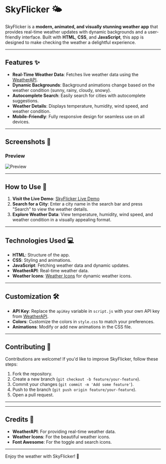 # SkyFlicker 🌤️

SkyFlicker is a **modern, animated, and visually stunning weather app** that provides real-time weather updates with dynamic backgrounds and a user-friendly interface. Built with **HTML**, **CSS**, and **JavaScript**, this app is designed to make checking the weather a delightful experience.

---

## Features ✨
- **Real-Time Weather Data**: Fetches live weather data using the [WeatherAPI](https://www.weatherapi.com/).
- **Dynamic Backgrounds**: Background animations change based on the weather condition (sunny, rainy, cloudy, snowy).
- **Autocomplete Search**: Easily search for cities with autocomplete suggestions.
- **Weather Details**: Displays temperature, humidity, wind speed, and weather condition.
- **Mobile-Friendly**: Fully responsive design for seamless use on all devices.

---

## Screenshots 📸

### Preview
![Preview](Preview.jpg)


---

## How to Use 🚀
1. **Visit the Live Demo**: [SkyFlicker Live Demo](https://kshamaybharadwaj.github.io/SkyFlicker/)
2. **Search for a City**: Enter a city name in the search bar and press "Search" to view the weather details.
3. **Explore Weather Data**: View temperature, humidity, wind speed, and weather condition in a visually appealing format.

---

## Technologies Used 💻
- **HTML**: Structure of the app.
- **CSS**: Styling and animations.
- **JavaScript**: Fetching weather data and dynamic updates.
- **WeatherAPI**: Real-time weather data.
- **Weather Icons**: [Weather Icons](https://erikflowers.github.io/weather-icons/) for dynamic weather icons.

---

## Customization 🛠️
- **API Key**: Replace the `apiKey` variable in `script.js` with your own API key from [WeatherAPI](https://www.weatherapi.com/).
- **Colors**: Customize the colors in `style.css` to match your preferences.
- **Animations**: Modify or add new animations in the CSS file.

---

## Contributing 🤝
Contributions are welcome! If you'd like to improve SkyFlicker, follow these steps:
1. Fork the repository.
2. Create a new branch (`git checkout -b feature/your-feature`).
3. Commit your changes (`git commit -m 'Add some feature'`).
4. Push to the branch (`git push origin feature/your-feature`).
5. Open a pull request.

---



---

## Credits 🙏
- **WeatherAPI**: For providing real-time weather data.
- **Weather Icons**: For the beautiful weather icons.
- **Font Awesome**: For the toggle and search icons.

---

Enjoy the weather with SkyFlicker! 🌈
